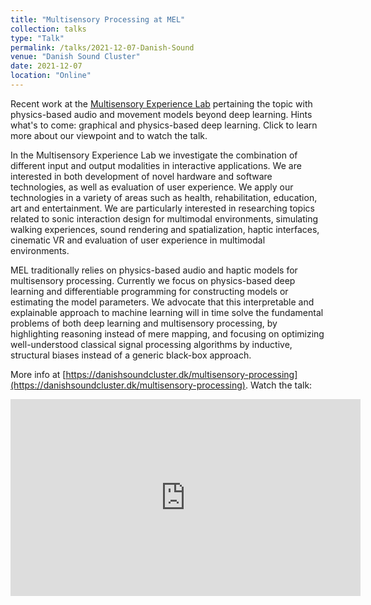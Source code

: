 ```yaml
---
title: "Multisensory Processing at MEL"
collection: talks
type: "Talk"
permalink: /talks/2021-12-07-Danish-Sound
venue: "Danish Sound Cluster"
date: 2021-12-07
location: "Online"
---
```

Recent work at the [Multisensory Experience Lab](https://melcph.create.aau.dk/) pertaining the topic with physics-based audio and movement models beyond deep learning. Hints what's to come: graphical and physics-based deep learning. Click to learn more about our viewpoint and to watch the talk.

In the Multisensory Experience Lab we investigate the combination of different input and output modalities in interactive applications. We are interested in both development of novel hardware and software technologies, as well as evaluation of user experience. We apply our technologies in a variety of areas such as health, rehabilitation, education, art and entertainment. We are particularly interested in researching topics related to sonic interaction design for multimodal environments, simulating walking experiences, sound rendering and spatialization, haptic interfaces, cinematic VR and evaluation of user experience in multimodal environments.

MEL traditionally relies on physics-based audio and haptic models for multisensory processing. Currently we focus on physics-based deep learning and differentiable programming for constructing models or estimating the model parameters. We advocate that this interpretable and explainable approach to machine learning will in time solve the fundamental problems of both deep learning and multisensory processing, by highlighting reasoning instead of mere mapping, and focusing on optimizing well-understood classical signal processing algorithms by inductive, structural biases instead of a generic black-box approach.

More info at [https://danishsoundcluster.dk/multisensory-processing](https://danishsoundcluster.dk/multisensory-processing). Watch the talk: 
<iframe width="560" height="315" src="https://www.youtube-nocookie.com/embed/ASulDXGS988?start=4038" title="YouTube video player" frameborder="0" allow="accelerometer; autoplay; clipboard-write; encrypted-media; gyroscope; picture-in-picture" allowfullscreen></iframe>

